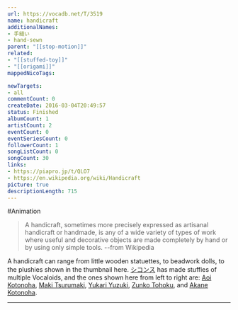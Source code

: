 ```yaml
---
url: https://vocadb.net/T/3519
name: handicraft
additionalNames: 
- 手縫い
- hand-sewn
parent: "[[stop-motion]]"
related:
- "[[stuffed-toy]]"
- "[[origami]]"
mappedNicoTags:

newTargets:
- all
commentCount: 0
createDate: 2016-03-04T20:49:57
status: Finished
albumCount: 1
artistCount: 2
eventCount: 0
eventSeriesCount: 0
followerCount: 1
songListCount: 0
songCount: 30
links: 
- https://piapro.jp/t/QLO7
- https://en.wikipedia.org/wiki/Handicraft
picture: true
descriptionLength: 715
---
```


#Animation

>A handicraft, sometimes more precisely expressed as artisanal handicraft or handmade, is any of a wide variety of types of work where useful and decorative objects are made completely by hand or by using only simple tools. --from Wikipedia

A handicraft can range from little wooden statuettes, to beadwork dolls, to the plushies shown in the thumbnail here. [シコンス](https://vocadb.net/Ar/62284) has made stuffies of multiple Vocaloids, and the ones shown here from left to right are: [Aoi Kotonoha](https://vocadb.net/Ar/40989), [Maki Tsurumaki](https://vocadb.net/Ar/2053), [Yukari Yuzuki](https://vocadb.net/Ar/623), [Zunko Tohoku](https://vocadb.net/Ar/88771), and [Akane Kotonoha](https://vocadb.net/Ar/40988).

---


